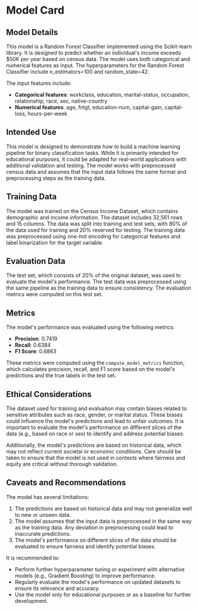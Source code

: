 # Model Card

## Model Details
This model is a Random Forest Classifier implemented using the Scikit-learn library. It is designed to predict whether an individual's income exceeds $50K per year based on census data. The model uses both categorical and numerical features as input. The hyperparameters for the Random Forest Classifier include n_estimators=100 and random_state=42.

The input features include:
- **Categorical features**: workclass, education, marital-status, occupation, relationship, race, sex, native-country
- **Numerical features**: age, fnlgt, education-num, capital-gain, capital-loss, hours-per-week

## Intended Use
This model is designed to demonstrate how to build a machine learning pipeline for binary classification tasks. While it is primarily intended for educational purposes, it could be adapted for real-world applications with additional validation and testing. The model works with preprocessed census data and assumes that the input data follows the same format and preprocessing steps as the training data.

## Training Data
The model was trained on the Census Income Dataset, which contains demographic and income information. The dataset includes 32,561 rows and 15 columns. The data was split into training and test sets, with 80% of the data used for training and 20% reserved for testing. The training data was preprocessed using one-hot encoding for categorical features and label binarization for the target variable.

## Evaluation Data
The test set, which consists of 20% of the original dataset, was used to evaluate the model's performance. The test data was preprocessed using the same pipeline as the training data to ensure consistency. The evaluation metrics were computed on this test set.

## Metrics
The model's performance was evaluated using the following metrics:
- **Precision**: 0.7419
- **Recall**: 0.6384
- **F1 Score**: 0.6863

These metrics were computed using the `compute_model_metrics` function, which calculates precision, recall, and F1 score based on the model's predictions and the true labels in the test set.

## Ethical Considerations
The dataset used for training and evaluation may contain biases related to sensitive attributes such as race, gender, or marital status. These biases could influence the model's predictions and lead to unfair outcomes. It is important to evaluate the model's performance on different slices of the data (e.g., based on race or sex) to identify and address potential biases.

Additionally, the model's predictions are based on historical data, which may not reflect current societal or economic conditions. Care should be taken to ensure that the model is not used in contexts where fairness and equity are critical without thorough validation.

## Caveats and Recommendations
The model has several limitations:
1. The predictions are based on historical data and may not generalize well to new or unseen data.
2. The model assumes that the input data is preprocessed in the same way as the training data. Any deviation in preprocessing could lead to inaccurate predictions.
3. The model's performance on different slices of the data should be evaluated to ensure fairness and identify potential biases.

It is recommended to:
- Perform further hyperparameter tuning or experiment with alternative models (e.g., Gradient Boosting) to improve performance.
- Regularly evaluate the model's performance on updated datasets to ensure its relevance and accuracy.
- Use the model only for educational purposes or as a baseline for further development.
